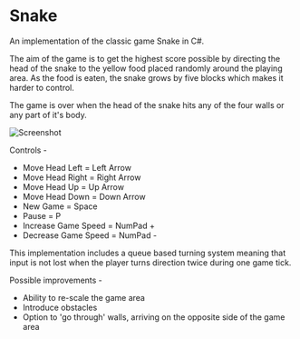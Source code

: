 # Snake

An implementation of the classic game Snake in C#.

The aim of the game is to get the highest score possible by directing the head of the snake to the yellow food placed randomly around the playing area.
As the food is eaten, the snake grows by five blocks which makes it harder to control.

The game is over when the head of the snake hits any of the four walls or any part of it's body.

![Screenshot](http://ryanharrison.co.uk/wp-content/uploads/2013/01/snake.png)

Controls - 

* Move Head Left = Left Arrow
* Move Head Right = Right Arrow
* Move Head Up = Up Arrow
* Move Head Down = Down Arrow
* New Game = Space
* Pause = P
* Increase Game Speed = NumPad +
* Decrease Game Speed = NumPad -

This implementation includes a queue based turning system meaning that input is not lost when the player turns direction twice during one game tick.

Possible improvements - 

* Ability to re-scale the game area
* Introduce obstacles
* Option to 'go through' walls, arriving on the opposite side of the game area